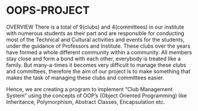 # OOPS-PROJECT

OVERVIEW
There is a total of 9(clubs) and 4(committees) in our institute with numerous students as their part and are responsible for conducting most of the Technical and Cultural activities and events 
for the students, under the guidance of Professors and Institute. These clubs over the years have formed a whole different community within a community. All members stay close and form a 
bond with each other, everybody is treated like a family. But many-a-times it becomes very difficult to manage these clubs and committees, therefore the aim of our project is to make 
something that makes the task of managing these clubs and committees easier.

Hence, we are creating a program to implement “Club Management System” using the concepts of OOP’s (Object Oriented Programming) like Inheritance, Polymorphism, Abstract Classes, 
Encapsulation etc.
